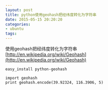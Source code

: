 ```yaml
---
layout: post
title: python使用geohash把经纬度转化为字符串
date: 2015-05-15 20:20:20
categories:
- ubuntu
tags:
---
```



使用geohash把经纬度转化为字符串  
[http://en.wikipedia.org/wiki/Geohash](http://en.wikipedia.org/wiki/Geohash)

```
easy_install python-geohash
```

```
import geohash
print geohash.encode(39.92324, 116.3906, 5)
```